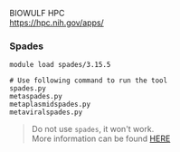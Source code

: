 BIOWULF HPC         
https://hpc.nih.gov/apps/ 


### Spades     
```      
module load spades/3.15.5       

# Use following command to run the tool
spades.py 
metaspades.py
metaplasmidspades.py
metaviralspades.py
```        
>Do not use `spades`, it won't work.              
>More information can be found [HERE](https://github.com/ablab/spades/blob/spades_3.15.5/README.md) 
